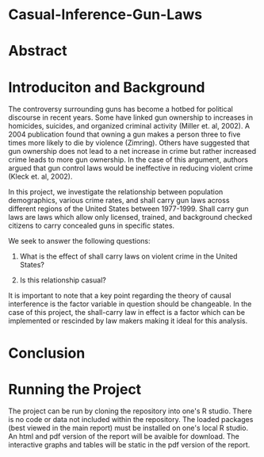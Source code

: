 

# Casual-Inference-Gun-Laws
# Abstract

# Introduciton and Background

The controversy surrounding guns has become a hotbed for political discourse in recent years. Some have linked gun ownership to increases in homicides, suicides, and organized criminal activity (Miller et. al, 2002). A 2004 publication found that owning a gun makes a person three to five times more likely to die by violence (Zimring). Others have suggested that gun ownership does not lead to a net increase in crime but rather increased crime leads to more gun ownership. In the case of this argument, authors argued that gun control laws would be ineffective in reducing violent crime (Kleck et. al, 2002). 

In this project, we investigate the relationship between population demographics, various crime rates, and shall carry gun laws across different regions of the United States between 1977-1999. Shall carry gun laws are laws which allow only licensed, trained, and background checked citizens to carry concealed guns in specific states. 


We seek to answer the following questions:

1. What is the effect of shall carry laws on violent crime in the United States?

2. Is this relationship casual?

It is important to note that a key point regarding the theory of causal interference is the factor variable in question should be changeable. In the case of this project, the shall-carry law in effect is a factor which can be implemented or rescinded by law makers making it ideal for this analysis. 

# Conclusion

# Running the Project

The project can be run by cloning the repository into one's R studio. There is no code or data not included within the repository. The loaded packages (best viewed in the main report) must be installed on one's local R studio. An html and pdf version of the report will be avaible for download. The interactive graphs and tables will be static in the pdf version of the report. 
